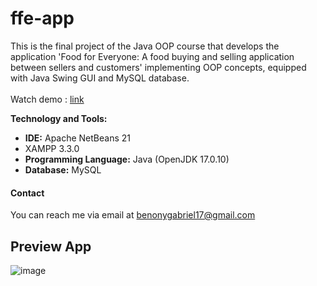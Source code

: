 # ffe-app
This is the final project of the Java OOP course that develops the application 'Food for Everyone: A food buying and selling application between sellers and customers' implementing OOP concepts, equipped with Java Swing GUI and MySQL database. <br><br>
Watch demo : <a href="https://youtu.be/jvU0vGr9mqU">link</a>

**Technology and Tools:**
- **IDE:** Apache NetBeans 21
- XAMPP 3.3.0
- **Programming Language:** Java (OpenJDK 17.0.10)
- **Database:** MySQL

#### Contact
You can reach me via email at benonygabriel17@gmail.com

## Preview App
![image](https://github.com/iambeno1/ffe-app/assets/161951897/ea1e2d8a-0b22-46a7-b872-0dd3bde37f81)

